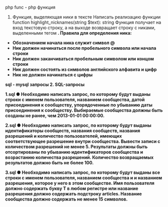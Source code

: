 php func - php функция

1. Функция, выделяющая ники в тексте
Написать реализацию функции function highlight_nicknames(string $text): string
Функция получает на вход текстовую строку, а на выходе возвращает строку с никами,
выделенными тегом <b>.
Правила для определения ника:
- Обозначением начала ника служит символ @
- Ник должен начинаться после пробельного символа или начала строки
- Ник должен заканчиваться пробельным символом или концом строки
- Ник должен состоять из символов английского алфавита и цифр
- Ник не должен начинаться с цифры

sql - mysql запросы
2. SQL-запросы

1.sql
● Необходимо написать запрос, по которому будут выданы строки с именем
пользователя, названием сообщества, датой присоединения к сообществу,
упорядоченные по убыванию даты присоединения к сообществу. Выбираемые
сообщества должны быть созданы не ранее, чем 2013-01-01 00:00:00.

2.sql
● Необходимо написать запрос, по которому будут выданы идентификаторы
сообществ, названия сообществ, названия разрешений и количество
пользователей, имеющих соответствующее разрешение внутри сообщества.
Вывести записи с количеством разрешений не менее 5. Результаты должны
быть отсортированы по убыванию идентификаторов сообщества и возрастанию
количества разрешений. Количество возвращаемых результатов должно быть
не более 100.

3.sql
● Необходимо написать запрос, по которому будут выданы все строки с именем
пользователя, названием сообщества и и названием разрешения, которое у
него в этом сообществе. Имя пользователя должно содержать букву T в любом
регистре или название разрешения должно содержать подстроку articles.
Название сообщества должно содержать не менее 15 символов.
